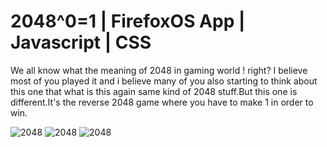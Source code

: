 # 2048^0=1 | FirefoxOS App | Javascript | CSS 

We all know what the meaning of 2048 in gaming world ! right? I believe most of you played it and i believe many of you also starting to think about this one that what is this again same kind of 2048 stuff.But this one is different.It's the reverse 2048 game where you have to make 1 in order to win.

![2048](https://images2.imgbox.com/8e/7b/793aMxNM_o.png)
![2048](https://images2.imgbox.com/b0/30/GFAsSZJQ_o.png)
![2048](https://images2.imgbox.com/78/c5/pfcrnPhJ_o.png)

